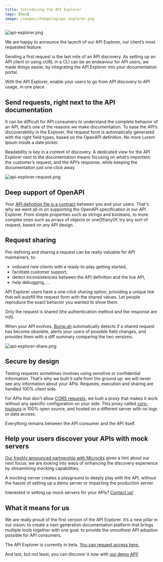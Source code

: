 ```yaml
---
title: Introducing the API Explorer
tags: [New]
image: /images/changelog/api-explorer.png
---
```

![api-explorer.png](/images/changelog/api-explorer.png)

We are happy to announce the launch of our API Explorer, our client’s most requested feature.

Sending a first request is the last mile of an API discovery. As setting up an API client or using cURL in a CLI can be an endeavour for API users, we made things easier, by integrating the API Explorer into your documentation portal. 

With the API Explorer, enable your users to go from API discovery to API usage, in one place.

## Send requests, right next to the API documentation
It can be difficult for API consumers to understand the complete behavior of an API, that’s one of the reasons we make documentation. To ease the API’s discoverability in the Explorer, the request form is automatically generated with the right field types, based on the OpenAPI definition. No more Lorem Ipsum inside a date picker.

Readability is key in a context of discovery. A dedicated view for the API Explorer next to the documentation means focusing on what’s important: the customer’s request, and the API’s response, while keeping the documentation just one click away. 

![api-explorer-request.png](/images/changelog/api-explorer-request.png)

## Deep support of OpenAPI
Your [API definition file is a contract](https://bump.sh/blog/how-openapi-ensures-reliable-api-communication) between you and your users. That's why we went all-in on supporting the OpenAPI specification in our API Explorer. From simple properties such as strings and booleans, to more complex ones such as arrays of objects or oneOf/anyOf, try any sort of request, based on any API design.

## Request sharing
Pre-defining and sharing a request can be really valuable for API maintainers, to: 
- onboard new clients with a ready-to-play getting started,
- facilitate customer support,
- detect inconsistencies between the API definition and the live API,
- help debugging, …

API Explorer users have a one-click sharing option, providing a unique link that will autofill the request form with the shared values. Let people reproduce the exact behavior you wanted to show them.

Only the request is shared (the authentication method and the response are not).

When your API evolves, [Bump.sh](http://bump.sh) automatically detects if a shared request has become obsolete, alerts your users of possible field changes, and provides them with a diff summary comparing the two versions.

![api-explorer-share.png](/images/changelog/api-explorer-share.png)

## Secure by design
Testing requests sometimes involves using sensitive or confidential information. That’s why we built it safe from the ground up: we will never see any information about your APIs. Requests, execution and sharing are handled 100% client side.

For APIs that don’t allow [CORS requests](https://developer.mozilla.org/fr/docs/Web/HTTP/CORS/Errors), we built a proxy that makes it work without any specific configuration on your side. This proxy called [cors-toujours](https://github.com/bump-sh/cors-toujours) is 100% open source, and hosted on a different server with no logs or data access.

Everything remains between the API consumer and the API itself.

## Help your users discover your APIs with mock servers
[Our freshly announced partnership with Microcks](https://bump.sh/blog/microcks-bump-sh-testing-mocking-docs) gives a hint about our next focus: we are looking into ways of enhancing the discovery experience by streamlining mocking capabilities. 

A mocking server creates a playground to deeply play with the API, without the hassle of setting up a demo server or impacting the production server.

Interested in setting up mock servers for your APIs? [Contact us!](mailto:hello@bump.sh)

## What it means for us
We are really proud of the first version of the API Explorer. It’s a new pillar in our vision: to create a next generation documentation platform that brings multiple tools together with one goal: to provide the smoothest API adoption possible for API consumers.

The API Explorer is currently in beta. [You can request access here.](https://survey.typeform.com/to/RRACql9G)

And last, but not least, you can discover it now with [our demo API!](https://bump.sh/demo/doc/api-explorer/explorer/operation/operation-adduser) 